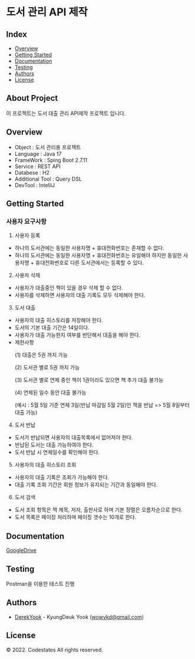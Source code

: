 # 도서 관리 API 제작

## Index
- [Overview](#overview)
- [Getting Started](#getting-started)
- [Documentation](#documentation)
- [Testing](#testing)
- [Authors](#authors)
- [License](#license)

## About Project
이 프로젝트는 도서 대출 관리 API제작 프로젝트 입니다.

## Overview
- Object : 도서 관리용 프로젝트
- Language : Java 17
- FrameWork : Sping Boot 2.7.11
- Service : REST API
- Databese : H2
- Additional Tool : Query DSL
- DevTool : IntelliJ


## Getting Started
### 사용자 요구사항
1. 사용자 등록
- 하나의 도서관에는 동일한 사용자명 + 휴대전화번호는 존재할 수 없다.
- 하나의 도서관에는 동일한 사용자명 + 휴대전화번호는 유일해야 하지만 동일한 사용자명 + 휴대전화번호로 다른 도서관에서는 등록할 수 있다.
2. 사용자 삭제
- 사용자가 대출중인 책이 있을 경우 삭제 할 수 없다.
- 사용자를 삭제하면 사용자의 대출 기록도 모두 삭제해야 한다.
3. 도서 대출
- 사용자의 대출 히스토리를 저장해야 한다.
- 도서의 기본 대출 기간은 14일이다.
- 사용자가 대출 가능한지 여부를 반단해서 대출을 해야 한다.
- 제한사항
  <p>(1) 대출은 5권 까지 가능
  <p>(2) 도서관 별로 5권 까지 가능
  <p>(3) 도서관 별로 연체 중인 책이 1권이라도 있으면 책 추가 대출 불가능
  <p>(4) 연체된 일수 동안 대출 불가능
  <p>(예시 : 5월 5일 기준 연체 3일(반납 마감일 5월 2일)인 책을 반납 => 5월 8일부터 대출 가능)
4. 도서 반납
- 도서가 반납되면 사용자의 대출목록에서 없어져야 한다.
- 반납된 도서는 대출 가능하여야 한다.
- 도서 반납 시 연체일수를 확인해야 한다.
5. 사용자의 대출 히스토리 조회
- 사용자의 대출 기록은 조회가 가능해야 한다.
- 대출 기록 조회 기간은 회원 정보가 유지되는 기간과 동일해야 한다.
6. 도서 검색
- 도서 조회 항목은 책 제목, 저자, 출판사로 하며 기본 정렬은 오름차순으로 한다.
- 도서 목록은 페이징 처리하며 페이징 갯수는 10개로 한다.
    
## Documentation
<a href="https://drive.google.com/drive/folders/1ADAvIToiEl6eJv-lHRXVnPVXkr9qCVKR?usp=sharing" target="_blank">GoogleDrive</a>
    
## Testing
Postman을 이용한 테스트 진행

## Authors
- [DerekYook](https://github.com/DerekYook) - KyungDeuk Yook (wowykd@gmail.com)

## License

© 2022. Codestates All rights reserved.
